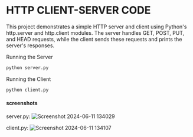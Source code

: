 # HTTP CLIENT-SERVER CODE
This project demonstrates a simple HTTP server and client using Python's http.server and http.client modules. The server handles GET, POST, PUT, and HEAD requests, while the client sends these requests and prints the server's responses.

Running the Server
```bash
python server.py
```

Running the Client
```bash
python client.py
```
#### screenshots

server.py:
![Screenshot 2024-06-11 134029](https://github.com/Khushi-r2005/HTTP/assets/128570886/327aaeb9-7f07-43c2-8c7f-528fceb0046a)

client.py: 
![Screenshot 2024-06-11 134107](https://github.com/Khushi-r2005/HTTP/assets/128570886/f8a5be9e-d4f6-4583-934c-ab129b337a55)
